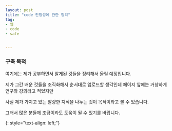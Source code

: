 ```yaml
---
layout: post
title: "code 안정성에 관한 정리"
tag:
- 웹
- code
- safe


---
```



### 구축 목적

여기에는 제가 공부하면서 알게된 것들을 정리해서 올릴 예정입니다. 

제가 그간 배운 것들을 조직화해서 순서대로 업로드할 생각인데 페이지 앞에는 거창하게 연구와 강의라고 적었지만

사실 제가 가지고 있는 알량한 지식을 나누는 것이 목적이라고 볼 수 있습니다. 

그래서 많은 분들께 조금이라도 도움이 될 수 있기를 바랍니다.


{: style="text-align: left;"}

